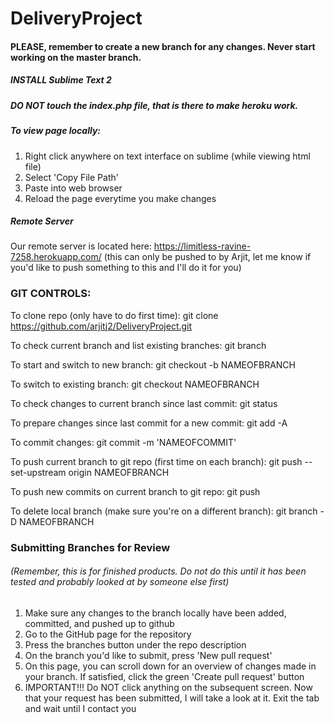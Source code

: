 # DeliveryProject
#### PLEASE, remember to create a new branch for any changes. Never start working on the master branch.
##### INSTALL Sublime Text 2
##### DO NOT touch the index.php file, that is there to make heroku work.

##### To view page locally:

1. Right click anywhere on text interface on sublime (while viewing html file)
2. Select 'Copy File Path'
3. Paste into web browser
4. Reload the page everytime you make changes

##### Remote Server
Our remote server is located here: https://limitless-ravine-7258.herokuapp.com/ (this can only be pushed to by Arjit, let me know if you'd like to push something to this and I'll do it for you)

### GIT CONTROLS:

To clone repo (only have to do first time): git clone https://github.com/arjitj2/DeliveryProject.git

To check current branch and list existing branches: git branch

To start and switch to new branch: git checkout -b NAMEOFBRANCH

To switch to existing branch: git checkout NAMEOFBRANCH

To check changes to current branch since last commit: git status

To prepare changes since last commit for a new commit: git add -A

To commit changes: git commit -m 'NAMEOFCOMMIT'

To push current branch to git repo (first time on each branch): git push --set-upstream origin NAMEOFBRANCH

To push new commits on current branch to git repo: git push

To delete local branch (make sure you're on a different branch): git branch -D NAMEOFBRANCH

### Submitting Branches for Review 
###### (Remember, this is for finished products. Do not do this until it has been tested and probably looked at by someone else first)

1. Make sure any changes to the branch locally have been added, committed, and pushed up to github
2. Go to the GitHub page for the repository
3. Press the branches button under the repo description
4. On the branch you'd like to submit, press 'New pull request'
5. On this page, you can scroll down for an overview of changes made in your branch. If satisfied, click the green 'Create pull request' button
6. IMPORTANT!!! Do NOT click anything on the subsequent screen. Now that your request has been submitted, I will take a look at it. Exit the tab and wait until I contact you
